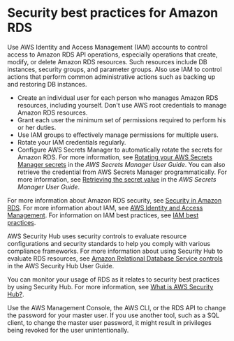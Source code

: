 # Security best practices for Amazon RDS<a name="CHAP_BestPractices.Security"></a>

Use AWS Identity and Access Management \(IAM\) accounts to control access to Amazon RDS API operations, especially operations that create, modify, or delete Amazon RDS resources\. Such resources include DB instances, security groups, and parameter groups\. Also use IAM to control actions that perform common administrative actions such as backing up and restoring DB instances\.
+ Create an individual user for each person who manages Amazon RDS resources, including yourself\. Don't use AWS root credentials to manage Amazon RDS resources\.
+ Grant each user the minimum set of permissions required to perform his or her duties\.
+ Use IAM groups to effectively manage permissions for multiple users\.
+ Rotate your IAM credentials regularly\.
+ Configure AWS Secrets Manager to automatically rotate the secrets for Amazon RDS\. For more information, see [Rotating your AWS Secrets Manager secrets](https://docs.aws.amazon.com/secretsmanager/latest/userguide/rotating-secrets.html) in the *AWS Secrets Manager User Guide*\. You can also retrieve the credential from AWS Secrets Manager programmatically\. For more information, see [Retrieving the secret value](https://docs.aws.amazon.com/secretsmanager/latest/userguide/manage_retrieve-secret.html) in the *AWS Secrets Manager User Guide*\.

For more information about Amazon RDS security, see [Security in Amazon RDS](UsingWithRDS.md)\. For more information about IAM, see [AWS Identity and Access Management](https://docs.aws.amazon.com/IAM/latest/UserGuide/Welcome.html)\. For information on IAM best practices, see [IAM best practices](https://docs.aws.amazon.com/IAM/latest/UserGuide/IAMBestPractices.html)\. 

AWS Security Hub uses security controls to evaluate resource configurations and security standards to help you comply with various compliance frameworks\. For more information about using Security Hub to evaluate RDS resources, see [Amazon Relational Database Service controls](https://docs.aws.amazon.com/securityhub/latest/userguide/rds-controls.html) in the AWS Security Hub User Guide\.

You can monitor your usage of RDS as it relates to security best practices by using Security Hub\. For more information, see [What is AWS Security Hub?](https://docs.aws.amazon.com/securityhub/latest/userguide/what-is-securityhub.html)\.

Use the AWS Management Console, the AWS CLI, or the RDS API to change the password for your master user\. If you use another tool, such as a SQL client, to change the master user password, it might result in privileges being revoked for the user unintentionally\.